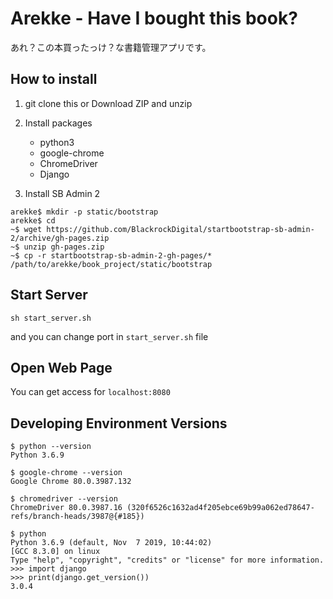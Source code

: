 # Arekke - Have I bought this book?

あれ？この本買ったっけ？な書籍管理アプリです。

## How to install

1. git clone this or Download ZIP and unzip

2. Install packages
    - python3
    - google-chrome
    - ChromeDriver
    - Django

3. Install SB Admin 2

```shell for install SB Admin 2
arekke$ mkdir -p static/bootstrap
arekke$ cd
~$ wget https://github.com/BlackrockDigital/startbootstrap-sb-admin-2/archive/gh-pages.zip
~$ unzip gh-pages.zip
~$ cp -r startbootstrap-sb-admin-2-gh-pages/* /path/to/arekke/book_project/static/bootstrap
```

## Start Server

```shell
sh start_server.sh
```

and you can change port in `start_server.sh` file

## Open Web Page

You can get access for `localhost:8080`

## Developing Environment Versions

```shell
$ python --version
Python 3.6.9

$ google-chrome --version
Google Chrome 80.0.3987.132 

$ chromedriver --version
ChromeDriver 80.0.3987.16 (320f6526c1632ad4f205ebce69b99a062ed78647-refs/branch-heads/3987@{#185})

$ python
Python 3.6.9 (default, Nov  7 2019, 10:44:02) 
[GCC 8.3.0] on linux
Type "help", "copyright", "credits" or "license" for more information.
>>> import django
>>> print(django.get_version())
3.0.4
```
